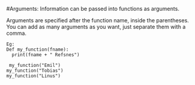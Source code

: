 
#Arguments:
Information can be passed into functions as arguments.

Arguments are specified after the function name, inside the parentheses. You can add as many arguments as you want, just separate them with a comma.

```
Eg:
Def my_function(fname):
  print(fname + " Refsnes")

 my_function("Emil")
my_function("Tobias")
my_function("Linus") 
````

